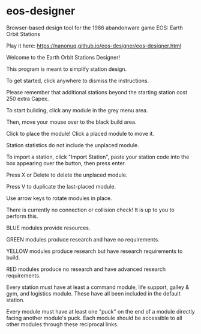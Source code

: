 # eos-designer
Browser-based design tool for the 1986 abandonware game EOS: Earth Orbit Stations

Play it here: https://nanonuq.github.io/eos-designer/eos-designer.html

Welcome to the Earth Orbit Stations Designer!

This program is meant to simplify station design.

To get started, click anywhere to dismiss the instructions.

Please remember that additional stations beyond the starting station cost 250 extra Capex.

To start building, click any module in the grey menu area.

Then, move your mouse over to the black build area.

Click to place the module! Click a placed module to move it.

Station statistics do not include the unplaced module.

To import a station, click \"Import Station\", paste your station code into the box appearing over the button, then press enter.

Press X or Delete to delete the unplaced module.

Press V to duplicate the last-placed module.

Use arrow keys to rotate modules in place.

There is currently no connection or collision check! It is up to you to perform this.

BLUE modules provide resources. 

GREEN modules produce research and have no requirements.

YELLOW modules produce research but have research requirements to build. 

RED modules produce no research and have advanced research requirements.

Every station must have at least a command module, life support, galley & gym, and logistics module. These have all been included in the default station.

Every module must have at least one "puck" on the end of a module directly facing another module's puck. Each module should be accessible to all other modules through these reciprocal links.
